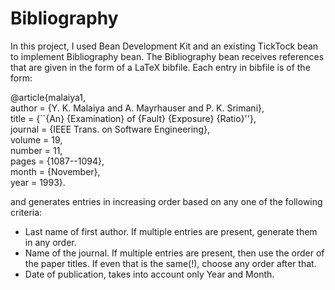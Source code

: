 # Bibliography
In this project,  I used Bean Development Kit and an existing TickTock bean to implement Bibliography bean. The Bibliography bean receives references that are given in the form of a LaTeX bibfile. Each entry in bibfile is of the form:  
  
@article{malaiya1,  
         author = {Y. K. Malaiya and A. Mayrhauser and P. K. Srimani},  
         title = {``{An} {Examination} of {Fault} {Exposure} {Ratio}''},  
         journal = {IEEE Trans. on Software Engineering},  
         volume = 19,  
         number = 11,  
         pages = {1087--1094},  
         month = {November},  
         year = 1993}.   
  
and generates entries in increasing order based on any one of the following criteria:  

- Last name of first author. If multiple entries are present, generate them in any order.
- Name of the journal. If multiple entries are present, then use the order of the paper titles. If even that is the same(!), choose any order after that.
- Date of publication, takes into account only Year and Month.

